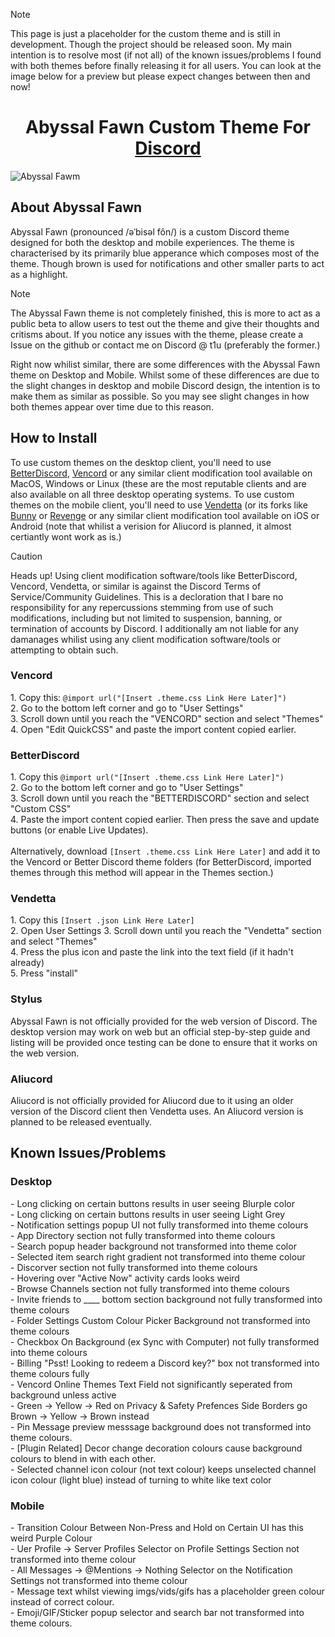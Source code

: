 >[!NOTE]
>This page is just a placeholder for the custom theme and is still in development. Though the project should be released soon. My main intention is to resolve most (if not all) of the known issues/problems I found with both themes before finally releasing it for all users. You can look at the image below for a preview but please expect changes between then and now!

<h1 align="center">Abyssal Fawn Custom Theme For <a href="https://discord.com">Discord</a></h1>

![Abyssal Fawm](https://github.com/ThatOneUnoriginal/Abyssal-Fawn/assets/70731807/6aef7b0d-1898-4f85-8f0c-54ab90645b8d)

<h2>About Abyssal Fawn</h2>
Abyssal Fawn (pronounced /əˈbisəl fôn/) is a custom Discord theme designed for both the desktop and mobile experiences. The theme is characterised by its primarily blue apperance which composes most of the theme. Though brown is used for notifications and other smaller parts to act as a highlight.

>[!NOTE]
>The Abyssal Fawn theme is not completely finished, this is more to act as a public beta to allow users to test out the theme and give their thoughts and critisms about. If you notice any issues with the theme, please create a Issue on the github or contact me on Discord @ t1u (preferably the former.)
>
>Right now whilist similar, there are some differences with the Abyssal Fawn theme on Desktop and Mobile. Whilst some of these differences are due to the slight changes in desktop and mobile Discord design, the intention is to make them as similar as possible. So you may see slight changes in how both themes appear over time due to this reason.

<h2>How to Install</h2>
To use custom themes on the desktop client, you'll need to use <a href="https://betterdiscord.app">BetterDiscord</a>, <a href="https://vencord.dev">Vencord</a> or any similar client modification tool available on MacOS, Windows or Linux (these are the most reputable clients and are also available on all three desktop operating systems. To use custom themes on the mobile client, you'll need to use <a href="https://vendetta.rocks">Vendetta</a> (or its forks like <a href="https://github.com/pyoncord/Bunny">Bunny</a> or <a href="https://github.com/revenge-mod/Revenge">Revenge</a> or any similar client modification tool available on iOS or Android (note that whilist a verision for Aliucord is planned, it almost certiantly wont work as is.)

> [!CAUTION]
> Heads up! Using client modification software/tools like BetterDiscord, Vencord, Vendetta, or similar is against the Discord Terms of Service/Community Guidelines. This is a decloration that I bare no responsibility for any repercussions stemming from use of such modifications, including but not limited to suspension, banning, or termination of accounts by Discord. I additionally am not liable for any damanages whilist using any client modification software/tools or attempting to obtain such.

<h3>Vencord</h3>
1. Copy this: <code>@import url("[Insert .theme.css Link Here Later]")</code><br>
2. Go to the bottom left corner and go to "User Settings"<br>
3. Scroll down until you reach the "VENCORD" section and select "Themes"<br>
4. Open "Edit QuickCSS" and paste the import content copied earlier.

<h3>BetterDiscord</h3>
1. Copy this <code>@import url("[Insert .theme.css Link Here Later]")</code><br>
2. Go to the bottom left corner and go to "User Settings"<br>
3. Scroll down until you reach the "BETTERDISCORD" section and select "Custom CSS"<br>
4. Paste the import content copied earlier. Then press the save and update buttons (or enable Live Updates).<br>
<br>
Alternatively, download <code>[Insert .theme.css Link Here Later]</code> and add it to the Vencord or Better Discord theme folders (for BetterDiscord, imported themes through this method will appear in the Themes section.)

<h3>Vendetta</h3>
1. Copy this <code>[Insert .json Link Here Later]</code><br>
2. Open User Settings
3. Scroll down until you reach the "Vendetta" section and select "Themes"<br>
4. Press the plus icon and paste the link into the text field (if it hadn't already)<br>
5. Press "install"

<h3>Stylus</h3>
Abyssal Fawn is not officially provided for the web version of Discord. The desktop version may work on web but an official step-by-step guide and listing will be provided once testing can be done to ensure that it works on the web version. 
<h3>Aliucord</h3>
Aliucord is not officially provided for Aliucord due to it using an older version of the Discord client then Vendetta uses. An Aliucord version is planned to be released eventually.

<h2>Known Issues/Problems</h2>
<h3>Desktop</h3>
- Long clicking on certain buttons results in user seeing Blurple color<br>
- Long clicking on certain buttons results in user seeing Light Grey<br>
- Notification settings popup UI not fully transformed into theme colours<br>
- App Directory section not fully transformed into theme colours<br>
- Search popup header background not transformed into theme color<br>
- Selected item search right gradient not transformed into theme colour<br>
- Discorver section not fully transformed into theme colours<br>
- Hovering over "Active Now" activity cards looks weird<br>
- Browse Channels section not fully transformed into theme colours<br>
- Invite friends to ____ bottom section background not fully transformed into theme colours<br>
- Folder Settings Custom Colour Picker Background not transformed into theme colours<br>
- Checkbox On Background (ex Sync with Computer) not fully transformed into theme colours<br>
- Billing "Psst! Looking to redeem a Discord key?" box not transformed into theme colours fully<br>
- Vencord Online Themes Text Field not significantly seperated from background unless active<br>
- Green -> Yellow -> Red on Privacy & Safety Prefences Side Borders go Brown -> Yellow -> Brown instead<br>
- Pin Message preview messsage background does not transformed into theme colours.<br>
- [Plugin Related] Decor change decoration colours cause background colours to blend in with each other.<br>
- Selected channel icon colour (not text colour) keeps unselected channel icon colour (light blue) instead of turning to white like text color<br>
<h3>Mobile</h3>
- Transition Colour Between Non-Press and Hold on Certain UI has this weird Purple Colour<br>
- Uer Profile -> Server Profiles Selector on Profile Settings Section not transformed into theme colour<br>
- All Messages -> @Mentions -> Nothing Selector on the Notification Settings not transformed into theme colour<br>
- Message text whilst viewing imgs/vids/gifs has a placeholder green colour instead of correct colour.<br>
- Emoji/GIF/Sticker popup selector and search bar not transformed into theme colours. 
